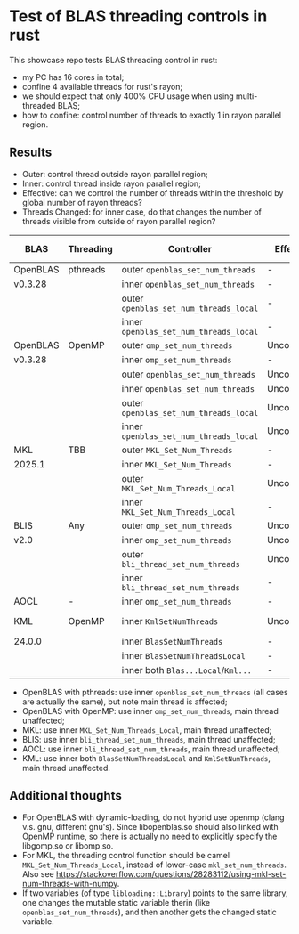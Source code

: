 # Test of BLAS threading controls in rust

This showcase repo tests BLAS threading control in rust:
- my PC has 16 cores in total;
- confine 4 available threads for rust's rayon;
- we should expect that only 400% CPU usage when using multi-threaded BLAS;
- how to confine: control number of threads to exactly 1 in rayon parallel region.

## Results

- Outer: control thread outside rayon parallel region;
- Inner: control thread inside rayon parallel region;
- Effective: can we control the number of threads within the threshold by global number of rayon threads?
- Threads Changed: for inner case, do that changes the number of threads visible from outside of rayon parallel region?

| BLAS | Threading | Controller | Effective | Threads Changed | LAPACK Same |
|--|--|--|--|--|--|
| OpenBLAS | pthreads | outer `openblas_set_num_threads`       | -            | Changed |
| v0.3.28  |          | inner `openblas_set_num_threads`       | -            | Changed |
|          |          | outer `openblas_set_num_threads_local` | -            | Changed |
|          |          | inner `openblas_set_num_threads_local` | -            | Changed |
| OpenBLAS | OpenMP   | outer `omp_set_num_threads`            | Uncontrolled | Changed |
| v0.3.28  |          | inner `omp_set_num_threads`            | -            | -       | Yes |
|          |          | outer `openblas_set_num_threads`       | Uncontrolled | -       |
|          |          | inner `openblas_set_num_threads`       | Uncontrolled | -       |
|          |          | outer `openblas_set_num_threads_local` | Uncontrolled | -       |
|          |          | inner `openblas_set_num_threads_local` | Uncontrolled | -       |
| MKL      | TBB      | outer `MKL_Set_Num_Threads`            | -            | Changed |
| 2025.1   |          | inner `MKL_Set_Num_Threads`            | -            | Changed |
|          |          | outer `MKL_Set_Num_Threads_Local`      | Uncontrolled | Changed |
|          |          | inner `MKL_Set_Num_Threads_Local`      | -            | -       | Yes |
| BLIS     | Any      | outer `omp_set_num_threads`            | Uncontrolled | Changed |
| v2.0     |          | inner `omp_set_num_threads`            | Uncontrolled | -       |
|          |          | outer `bli_thread_set_num_threads`     | Uncontrolled | Changed |
|          |          | inner `bli_thread_set_num_threads`     | -            | -       |
| AOCL     | -        | inner `omp_set_num_threads`            | -            | -       | Yes |
| KML      | OpenMP   | inner `KmlSetNumThreads`               | Uncontrolled | -       | Partially Controlled |
| 24.0.0   |          | inner `BlasSetNumThreads`              | -            | Changed |
|          |          | inner `BlasSetNumThreadsLocal`         | -            | -       | Uncontrolled |
|          |          | inner both `Blas...Local`/`Kml...`     | -            | -       | Yes |

- OpenBLAS with pthreads: use inner `openblas_set_num_threads` (all cases are actually the same), but note main thread is affected;
- OpenBLAS with OpenMP: use inner `omp_set_num_threads`, main thread unaffected;
- MKL: use inner `MKL_Set_Num_Threads_Local`, main thread unaffected;
- BLIS: use inner `bli_thread_set_num_threads`, main thread unaffected;
- AOCL: use inner `bli_thread_set_num_threads`, main thread unaffected;
- KML: use inner both `BlasSetNumThreadsLocal` and `KmlSetNumThreads`, main thread unaffected.

## Additional thoughts

- For OpenBLAS with dynamic-loading, do not hybrid use openmp (clang v.s. gnu, different gnu's). Since libopenblas.so should also linked with OpenMP runtime, so there is actually no need to explicitly specify the libgomp.so or libomp.so. 
- For MKL, the threading control function should be camel `MKL_Set_Num_Threads_Local`, instead of lower-case `mkl_set_num_threads`. Also see <https://stackoverflow.com/questions/28283112/using-mkl-set-num-threads-with-numpy>.
- If two variables (of type `libloading::Library`) points to the same library, one changes the mutable static variable therin (like `openblas_set_num_threads`), and then another gets the changed static variable.
